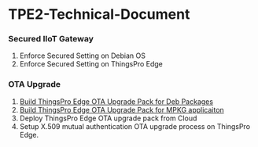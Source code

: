 # TPE2-Technical-Document

### Secured IIoT Gateway
1. Enforce Secured Setting on Debian OS
2. Enforce Secured Setting on ThingsPro Edge

### OTA Upgrade
1. [Build ThingsPro Edge OTA Upgrade Pack for Deb Packages](https://github.com/TPE-TIGER/TPE-Technical-Document/blob/main/documents/Build%20ThingsPro%20Edge%20OTA%20Upgrade%20Pack%20for%20Deb%20Packages.md)
2. [Build ThingsPro Edge OTA Upgrade Pack for MPKG applicaiton](https://github.com/TPE-TIGER/TPE2-Technical-Document/blob/main/documents/Build%20ThingsPro%20Edge%20OTA%20Upgrade%20Pack%20for%20MPKG%20application.md)
3. Deploy ThingsPro Edge OTA upgrade pack from Cloud
4. Setup X.509 mutual authentication OTA upgrade process on ThingsPro Edge.
